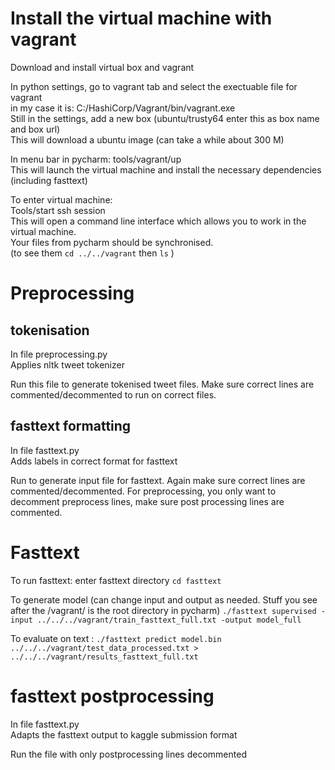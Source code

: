 # Install the virtual machine with vagrant

Download and install virtual box and vagrant

In python settings, go to vagrant tab and select the exectuable file for vagrant  
in my case it is: C:/HashiCorp/Vagrant/bin/vagrant.exe  
Still in the settings, add a new box (ubuntu/trusty64 enter this as box name and box url)  
This will download a ubuntu image (can take a while about 300 M)  

In menu bar in pycharm: tools/vagrant/up  
This will launch the virtual machine and install the necessary dependencies (including fasttext)

To enter virtual machine:  
Tools/start ssh session  
This will open a command line interface which allows you to work in the virtual machine.  
Your files from pycharm should be synchronised.  
(to see them `cd ../../vagrant` then `ls` )

# Preprocessing

## tokenisation
In file preprocessing.py  
Applies nltk tweet tokenizer

Run this file to generate tokenised tweet files. Make sure correct lines are commented/decommented to run on correct files.

## fasttext formatting
In file fasttext.py  
Adds labels in correct format for fasttext

Run to generate input file for fasttext. Again make sure correct lines are commented/decommented. For preprocessing, you only want to decomment preprocess lines, make sure post processing lines are commented.

# Fasttext 
To run fasttext: enter fasttext directory
`cd fasttext`

To generate model (can change input and output as needed. Stuff you see after the /vagrant/ is the root directory in pycharm)
`./fasttext supervised -input ../../../vagrant/train_fasttext_full.txt -output model_full`

To evaluate on text :
`./fasttext predict model.bin ../../../vagrant/test_data_processed.txt > ../../../vagrant/results_fasttext_full.txt`

# fasttext postprocessing

In file fasttext.py  
Adapts the fasttext output to kaggle submission format

Run the file with only postprocessing lines decommented
